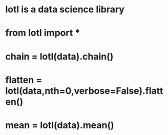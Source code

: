 # lotl is a data science library
#
# from lotl import *
#
# chain = lotl(data).chain()
# flatten = lotl(data,nth=0,verbose=False).flatten()
# mean = lotl(data).mean()
